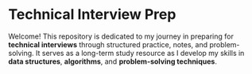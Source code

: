 # Technical Interview Prep

Welcome! This repository is dedicated to my journey in preparing for **technical interviews** through structured practice, notes, and problem-solving. It serves as a long-term study resource as I develop my skills in **data structures**, **algorithms**, and **problem-solving techniques**.